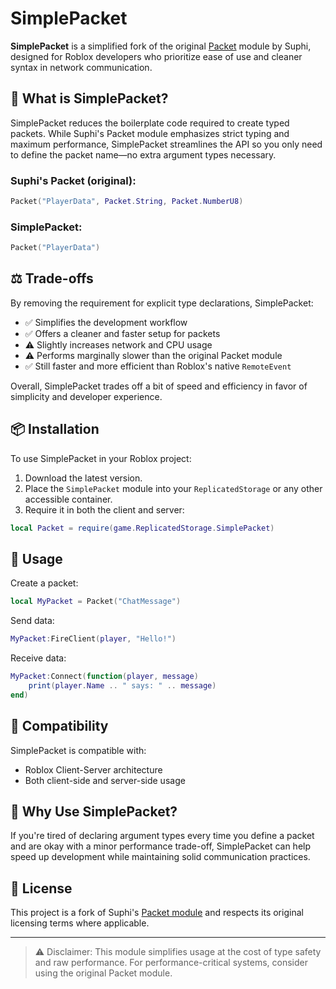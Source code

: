 # SimplePacket

**SimplePacket** is a simplified fork of the original [Packet](https://devforum.roblox.com/t/packet-networking-library/3573907) module by Suphi, designed for Roblox developers who prioritize ease of use and cleaner syntax in network communication.

## 🚀 What is SimplePacket?

SimplePacket reduces the boilerplate code required to create typed packets. While Suphi's Packet module emphasizes strict typing and maximum performance, SimplePacket streamlines the API so you only need to define the packet name—no extra argument types necessary.

### Suphi's Packet (original):

```lua
Packet("PlayerData", Packet.String, Packet.NumberU8)
```

### SimplePacket:

```lua
Packet("PlayerData")
```

## ⚖️ Trade-offs

By removing the requirement for explicit type declarations, SimplePacket:

- ✅ Simplifies the development workflow
- ✅ Offers a cleaner and faster setup for packets
- ⚠️ Slightly increases network and CPU usage
- ⚠️ Performs marginally slower than the original Packet module
- ✅ Still faster and more efficient than Roblox's native `RemoteEvent`

Overall, SimplePacket trades off a bit of speed and efficiency in favor of simplicity and developer experience.

## 📦 Installation

To use SimplePacket in your Roblox project:

1. Download the latest version.
2. Place the `SimplePacket` module into your `ReplicatedStorage` or any other accessible container.
3. Require it in both the client and server:

```lua
local Packet = require(game.ReplicatedStorage.SimplePacket)
```

## 📄 Usage

Create a packet:

```lua
local MyPacket = Packet("ChatMessage")
```

Send data:

```lua
MyPacket:FireClient(player, "Hello!")
```

Receive data:

```lua
MyPacket:Connect(function(player, message)
    print(player.Name .. " says: " .. message)
end)
```

## 🔧 Compatibility

SimplePacket is compatible with:

- Roblox Client-Server architecture
- Both client-side and server-side usage

## 🧠 Why Use SimplePacket?

If you're tired of declaring argument types every time you define a packet and are okay with a minor performance trade-off, SimplePacket can help speed up development while maintaining solid communication practices.

## 📜 License

This project is a fork of Suphi's [Packet module](https://devforum.roblox.com/t/packet-networking-library/3573907) and respects its original licensing terms where applicable.

---
> ⚠️ Disclaimer: This module simplifies usage at the cost of type safety and raw performance. For performance-critical systems, consider using the original Packet module.

